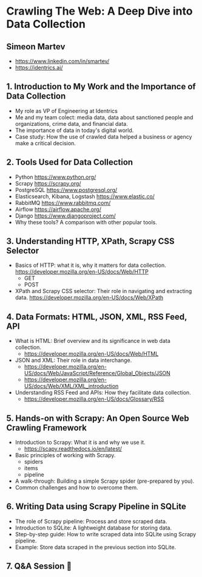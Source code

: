 # Crawling The Web: A Deep Dive into Data Collection
## Simeon Martev 
- https://www.linkedin.com/in/smartev/
- https://identrics.ai/

## 1. Introduction to My Work and the Importance of Data Collection
- My role as VP of Engineering at Identrics
- Me and my team colect: media data, data about sanctioned people and organizations, crime data, and financial data.
- The importance of data in today's digital world.
- Case study: How the use of crawled data helped a business or agency make a critical decision.

## 2. Tools Used for Data Collection
- Python https://www.python.org/ 
- Scrapy https://scrapy.org/ 
- PostgreSQL https://www.postgresql.org/ 
- Elasticsearch, Kibana, Logstash https://www.elastic.co/
- RabbitMQ https://www.rabbitmq.com/
- Airflow https://airflow.apache.org/
- Django https://www.djangoproject.com/
- Why these tools? A comparison with other popular tools.


## 3. Understanding HTTP, XPath, Scrapy CSS Selector
- Basics of HTTP: what it is, why it matters for data collection. https://developer.mozilla.org/en-US/docs/Web/HTTP
    - GET
    - POST
- XPath and Scrapy CSS selector: Their role in navigating and extracting data. https://developer.mozilla.org/en-US/docs/Web/XPath

## 4. Data Formats: HTML, JSON, XML, RSS Feed, API
- What is HTML: Brief overview and its significance in web data collection.
    - https://developer.mozilla.org/en-US/docs/Web/HTML
- JSON and XML: Their role in data interchange.
    - https://developer.mozilla.org/en-US/docs/Web/JavaScript/Reference/Global_Objects/JSON 
    - https://developer.mozilla.org/en-US/docs/Web/XML/XML_introduction
- Understanding RSS Feed and APIs: How they facilitate data collection.
    - https://developer.mozilla.org/en-US/docs/Glossary/RSS

## 5. Hands-on with Scrapy: An Open Source Web Crawling Framework
- Introduction to Scrapy: What it is and why we use it.
    - https://scapy.readthedocs.io/en/latest/
- Basic principles of working with Scrapy.
    - spiders
    - items
    - pipeline
- A walk-through: Building a simple Scrapy spider (pre-prepared by you).
- Common challenges and how to overcome them.

## 6. Writing Data using Scrapy Pipeline in SQLite
- The role of Scrapy pipeline: Process and store scraped data.
- Introduction to SQLite: A lightweight database for storing data.
- Step-by-step guide: How to write scraped data into SQLite using Scrapy pipeline.
- Example: Store data scraped in the previous section into SQLite.

## 7. Q&A Session 🤔